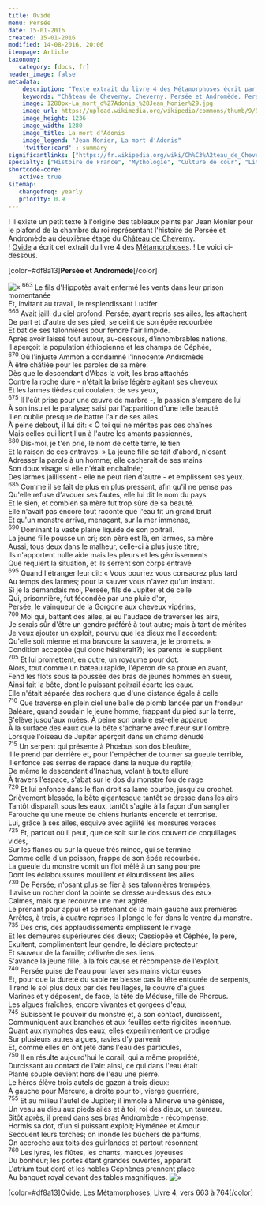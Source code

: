 ```yaml
---
title: Ovide 
menu: Persée
date: 15-01-2016
created: 15-01-2016
modified: 14-08-2016, 20:06
itempage: Article
taxonomy:
   category: [docs, fr]
header_image: false
metadata:
    description: "Texte extrait du livre 4 des Métamorphoses écrit par Ovide et utilisé par le peintre Jean Monier pour réaliser le plafond de la chambre du roi représentant l'histoire de Persée et Andromède au deuxième étage du Château de Cheverny"
    keywords: "Château de Cheverny, Cheverny, Persée et Andromède, Persée, Andromède, Ovide, Les Métamorphoses, Jean Monier"
    image: 1280px-La_mort_d%27Adonis_%28Jean_Monier%29.jpg
    image_url: https://upload.wikimedia.org/wikipedia/commons/thumb/9/90/La_mort_d%27Adonis_%28Jean_Monier%29.jpg
    image_height: 1236
    image_width: 1280
    image_title: La mort d'Adonis
    image_legend: "Jean Monier, La mort d'Adonis"
    'twitter:card' : summary
significantlinks: ["https://fr.wikipedia.org/wiki/Ch%C3%A2teau_de_Cheverny"]
specialty: ["Histoire de France", "Mythologie", "Culture de cour", "Littérature de l'Empire Romain", "Littérature romaine impériale"]
shortcode-core:
   active: true
sitemap:
   changefreq: yearly
   priority: 0.9
---
```

! Il existe un petit texte à l'origine des tableaux peints par Jean Monier pour le plafond de la chambre du roi représentant l'histoire de Persée et Andromède au deuxième étage du [Château de Cheverny][1].  
! [Ovide][2] a écrit cet extrait du livre 4 des [Métamorphoses][3].
! Le voici ci-dessous.

[color=#df8a13]**Persée et Andromède**[/color]  

![«][«]
<sup>663</sup> Le fils d'Hippotès avait enfermé les vents dans leur prison momentanée  
Et, invitant au travail, le resplendissant Lucifer  
<sup>665</sup> Avait jailli du ciel profond. Persée, ayant repris ses ailes, les attachent  
De part et d'autre de ses pied, se ceint de son épée recourbée  
Et bat de ses talonnières pour fendre l'air limpide.  
Après avoir laissé tout autour, au-dessous, d'innombrables nations,  
Il aperçoit la population éthiopienne et les champs de Céphée,  
<sup>670</sup> Où l'injuste Ammon a condamné l'innocente Andromède  
À être châtiée pour les paroles de sa mère.  
Dès que le descendant d'Abas la voit, les bras attachés  
Contre la roche dure - n'était la brise légère agitant ses cheveux  
Et les larmes tièdes qui coulaient de ses yeux,  
<sup>675</sup> Il l'eût prise pour une œuvre de marbre -, la passion s'empare de lui  
À son insu et le paralyse; saisi par l'apparition d'une telle beauté  
Il en oublie presque de battre l'air de ses ailes.  
À peine debout, il lui dit: « Ô toi qui ne mérites pas ces chaînes  
Mais celles qui lient l'un à l'autre les amants passionnés,  
<sup>680</sup> Dis-moi, je t'en prie, le nom de cette terre, le tien  
Et la raison de ces entraves. » La jeune fille se tait d'abord, n'osant  
Adresser la parole à un homme; elle cacherait de ses mains  
Son doux visage si elle n'était enchaînée;  
Des larmes jaillissent - elle ne peut rien d'autre - et emplissent ses yeux.  
<sup>685</sup> Comme il se fait de plus en plus pressant, afin qu'il ne pense pas  
Qu'elle refuse d'avouer ses fautes, elle lui dit le nom du pays  
Et le sien, et combien sa mère fut trop sûre de sa beauté.  
Elle n'avait pas encore tout raconté que l'eau fit un grand bruit  
Et qu'un monstre arriva, menaçant, sur la mer immense,  
<sup>690</sup> Dominant la vaste plaine liquide de son poitrail.  
La jeune fille pousse un cri; son père est là, en larmes, sa mère  
Aussi, tous deux dans le malheur, celle-ci à plus juste titre;   
Ils n'apportent nulle aide mais les pleurs et les gémissements  
Que requiert la situation, et ils serrent son corps entravé  
<sup>695</sup> Quand l'étranger leur dit: « Vous pourrez vous consacrez plus tard  
Au temps des larmes; pour la sauver vous n'avez qu'un instant.  
Si je la demandais moi, Persée, fils de Jupiter et de celle  
Qui, prisonnière, fut fécondée par une pluie d'or,  
Persée, le vainqueur de la Gorgone aux cheveux vipérins,  
<sup>700</sup> Moi qui, battant des ailes, ai eu l'audace de traverser les airs,  
Je serais sûr d'être un gendre préféré à tout autre; mais à tant de mérites  
Je veux ajouter un exploit, pourvu que les dieux me l'accordent:  
Qu'elle soit mienne et ma bravoure la sauvera, je le promets. »  
Condition acceptée (qui donc hésiterait?); les parents le supplient  
<sup>705</sup> Et lui promettent, en outre, un royaume pour dot.  
Alors, tout comme un bateau rapide, l'éperon de sa proue en avant,  
Fend les flots sous la poussée des bras de jeunes hommes en sueur,  
Ainsi fait la bête, dont le puissant poitrail écarte les eaux.  
Elle n'était séparée des rochers que d'une distance égale à celle  
<sup>710</sup> Que traverse en plein ciel une balle de plomb lancée par un frondeur  
Baléare, quand soudain le jeune homme, frappant du pied sur la terre,  
S'élève jusqu'aux nuées. À peine son ombre est-elle apparue  
À la surface des eaux que la bête s'acharne avec fureur sur l'ombre.  
Lorsque l'oiseau de Jupiter aperçoit dans un champ dénudé  
<sup>715</sup> Un serpent qui présente à Phœbus son dos bleuâtre,  
Il le prend par derrière et, pour l'empécher de tourner sa gueule terrible,  
Il enfonce ses serres de rapace dans la nuque du reptile;  
De même le descendant d'Inachus, volant à toute allure  
À travers l'espace, s'abat sur le dos du monstre fou de rage  
<sup>720</sup> Et lui enfonce dans le flan droit sa lame courbe, jusqu'au crochet.  
Grièvement blessée, la bête gigantesque tantôt se dresse dans les airs  
Tantôt disparaît sous les eaux, tantôt s'agite à la façon d'un sanglier  
Farouche qu'une meute de chiens hurlants encercle et terrorise.  
Lui, grâce à ses ailes, esquive avec agilité les morsures voraces  
<sup>725</sup> Et, partout où il peut, que ce soit sur le dos couvert de coquillages vides,  
Sur les flancs ou sur la queue très mince, qui se termine  
Comme celle d'un poisson, frappe de son épée recourbée.  
La gueule du monstre vomit un flot mêlé à un sang pourpre  
Dont les éclaboussures mouillent et élourdissent les ailes  
<sup>730</sup> De Persée; n'osant plus se fier à ses talonnières trempées,  
Il avise un rocher dont la pointe se dresse au-dessus des eaux  
Calmes, mais que recouvre une mer agitée.  
Le prenant pour appui et se retenant de la main gauche aux premières  
Arrêtes, à trois, à quatre reprises il plonge le fer dans le ventre du monstre.  
<sup>735</sup> Des cris, des applaudissements emplissent le rivage  
Et les demeures supérieures des dieux; Cassiopée et Céphée, le père,  
Exultent, complimentent leur gendre, le déclare protecteur  
Et sauveur de la famille; délivrée de ses liens,  
S'avance la jeune fille, à la fois cause et récompense de l'exploit.  
<sup>740</sup> Persée puise de l'eau pour laver ses mains victorieuses  
Et, pour que la dureté du sable ne blesse pas la tête entourée de serpents,  
Il rend le sol plus doux par des feuillages, le couvre d'algues  
Marines et y déposent, de face, la tête de Méduse, fille de Phorcus.  
Les algues fraîches, encore vivantes et gorgées d'eau,  
<sup>745</sup> Subissent le pouvoir du monstre et, à son contact, durcissent,  
Communiquent aux branches et aux feuilles cette rigidités inconnue.  
Quant aux nymphes des eaux, elles expérimentent ce prodige  
Sur plusieurs autres algues, ravies d'y parvenir  
Et, comme elles en ont jeté dans l'eau des particules,  
<sup>750</sup> Il en résulte aujourd'hui le corail, qui a même propriété,  
Durcissant au contact de l'air: ainsi, ce qui dans l'eau était  
Plante souple devient hors de l'eau une pierre.  
Le héros élève trois autels de gazon à trois dieux:  
À gauche pour Mercure, à droite pour toi, vierge guerrière,  
<sup>755</sup> Et au milieu l'autel de Jupiter; il immole à Minerve une génisse,  
Un veau au dieu aux pieds ailés et à toi, roi des dieux, un taureau.  
Sitôt après, il prend dans ses bras Andromède - récompense,  
Hormis sa dot, d'un si puissant exploit; Hyménée et Amour  
Secouent leurs torches; on inonde les bûchers de parfums,  
On accroche aux toits des guirlandes et partout résonnent  
<sup>760</sup> Les lyres, les flûtes, les chants, marques joyeuses  
Du bonheur; les portes étant grandes ouvertes, apparaît  
L'atrium tout doré et les nobles Céphènes prennent place  
Au banquet royal devant des tables magnifiques.
![»][»]

[color=#df8a13]Ovide, Les Métamorphoses, Livre 4, vers 663 à 764[/color]  

[«]: /fr/images/quotesleft.svg?classes=caracter-icon
[»]: /fr/images/quotesright.svg?classes=caracter-icon
[1]: https://fr.wikipedia.org/wiki/Ch%C3%A2teau_de_Cheverny "https://fr.wikipedia.org/wiki/Château_de_Cheverny"
[2]: https://fr.wikipedia.org/wiki/Ovide "https://fr.wikipedia.org/wiki/Ovide"
[3]: https://fr.wikipedia.org/wiki/M%C3%A9tamorphoses_(Ovide) "https://fr.wikipedia.org/wiki/Métamorphoses_(Ovide)"